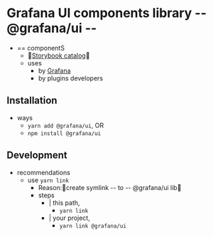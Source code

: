 # Grafana UI components library -- @grafana/ui --

* == componentS
  * 👀[Storybook catalog](http://developers.grafana.com/)👀 
  * uses
    * by [Grafana](https://github.com/grafana/grafana)
    * by plugins developers

## Installation

* ways
  * `yarn add @grafana/ui`, OR
  * `npm install @grafana/ui`

## Development

* recommendations
  * use `yarn link`
    * Reason:🧠create symlink -- to -- @grafana/ui lib🧠
    * steps
      * | this path,
        * `yarn link`
      * | your project,
        * `yarn link @grafana/ui`
